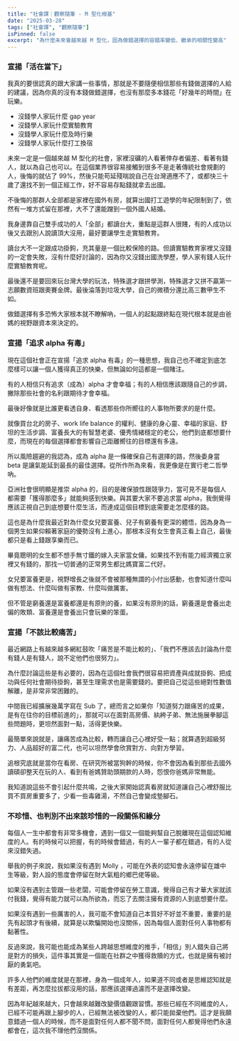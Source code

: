 ```yaml
---
title: "社會課｜觀察隨筆 - M 型化根基"
date: "2025-03-28"
tags: ["社會課", "觀察隨筆"]
isPinned: false
excerpt: "為什麼未來會越來越 M 型化，因為做錯選擇的容錯率變低、繼承的相關性變高"
---
```

### 宣揚「活在當下」
我真的要很認真的跟大家講一些事情，那就是不要隨便相信那些有錢做選擇的人給的建議，因為你真的沒有本錢做錯選擇，也沒有那麼多本錢花「好幾年的時間」在玩樂。

- 沒錢學人家玩什麼 gap year
- 沒錢學人家玩什麼實驗教育
- 沒錢學人家玩什麼及時行樂
- 沒錢學人家玩什麼打工換宿

未來一定是一個越來越 M 型化的社會，家裡沒礦的人看著倖存者偏差、看著有錢人，就以為自己也可以。在這個業界很容易接觸到很多不是走著傳統社會規劃的人，後悔的就佔了 99%，然後只能苟延殘喘說自己在台灣適應不了，或都快三十歲了還找不到一個正經工作，好不容易存點錢就拿去出國。

不後悔的那群人全部都是家裡在國外有房，就算出國打工遊學的年紀限制到了，依然有一堆方式留在那裡，大不了還能蹭到一個外國人結婚。

我身邊靠自己雙手成功的人「全部」都讀台大，重點是這群人很賤，有的人成功以後又去跟別人說讀頂大沒用，最好要讓學生走實驗教育。

讀台大不一定跟成功掛鉤，充其量是一個比較保險的路。但讀實驗教育家裡又沒錢的一定會失敗，沒有什麼好討論的，因為你又沒錢出國洗學歷，學人家有錢人玩什麼實驗教育呢。

最後還不是要回來玩台灣大學的玩法，特殊選才跟拼學測，特殊選才又拼不贏第一志願數資班跟奧賽金牌。最後淪落到垃圾大學，自己的微積分還比高三數甲生不如。

做錯選擇有多恐怖大家根本就不瞭解吶，一個人的起點跟終點在現代根本就是由爸媽的視野跟資本來決定的。

### 宣揚「追求 alpha 有毒」
現在這個社會正在宣揚「追求 alpha 有毒」的一種思想，我自己也不確定到底怎麼樣可以讓一個人獲得真正的快樂，但無論如何這都是一個賭注。

有的人相信只有追求（成為）alpha 才會幸福；有的人相信應該跟隨自己的步調，撇除那些社會的名利跟期待才會幸福。

最後好像就是比誰更看透自身、看透那些你所嚮往的人事物所要求的是什麼。

就像買台北的房子、work life balance 的權利、健康的身心靈、幸福的家庭、舒坦的生活步調、富養長大的有智慧老婆、優秀情緒穩定的老公，他們到底都想要什麼，而現在的每個選擇都會影響自己距離嚮往的目標還有多遠。

所以風險趨避的我認為，成為 alpha 是一條確保自己有選擇的路，然後委身當 beta 是讓氣能延到最長的最佳選擇。從所作所為來看，我更像是在實行老二哲學吶。

亞洲社會很明顯是推崇 alpha 的，目的是確保狼性跟競爭力，當可見不是每個人都需要「獲得那麼多」就能夠感到快樂。與其要大家不要追求當 alpha，我倒覺得應該正視自己到底想要什麼生活，而達成這個目標到底需要走怎麼樣的路。

這也是為什麼我最近對為什麼女兒要富養、兒子有窮養有更深的體悟，因為身為一個男生如果仰賴著家庭的優勢沒有上進心，那根本沒有女生會真正看上自己，最後都只是看上錢跟享樂而已。

畢竟聰明的女生都不想手無寸鐵的嫁入夫家當女傭，如果找不到有能力經濟獨立家裡又有錢的，那找一切普通的正常男生都比媽寶富二代好。

女兒要富養更是，視野增長之後就不會被那種無謂的小付出感動，也會知道什麼叫做有想法、什麼叫做有家教、什麼叫做厲害。

但不管是窮養還是富養都還是有原則的養，如果沒有原則的話，窮養還是會養出走偏的敗類、富養還是會養出只會玩樂的笨蛋。

### 宣揚「不該比較痛苦」
最近網路上有越來越多網紅鼓吹「痛苦是不能比較的」、「我們不應該去討論為什麼有錢人是有錢人，說不定他們也很努力」。

為什麼討論這些是有必要的，因為在這個社會我們很容易把資產與成就掛鉤、把成功與任何社會期待掛鉤，甚至生理需求也是需要錢的。要把自己從這些絕對性數值解離，是非常非常困難的。

中間我已經擴展幾萬字寫在 Sub 了，總而言之如果你「知道努力跟痛苦的成果，是有在往你的目標前進的」，那就可以在面對高房價、紈絝子弟、無法施展拳腳這些問題時，更坦然面對一點，活得更快樂。

最簡單來說就是，讓痛苦成為比較，轉而讓自己心裡好受一點；就算遇到超級努力、人品超好的富二代，也可以坦然學會欣賞對方、向對方學習。

追根究底就是當你在看房、在研究所被當狗幹的時候，你不會因為看到那些去國外讀碩卻整天在玩的人、看到有爸媽贊助頭期款的人時，怨恨你爸媽非常無能。

我知道說這些不會引起什麼共鳴，之後大家開始認真看房就知道讓自己心裡舒服比買不買房重要多了，少看一些毒雞湯，不然自己會變成墊腳石。

### 不珍惜、也判別不出來該珍惜的一段關係和緣分
每個人一生中都會有非常多機會，遇到一個又一個能夠幫自己脫離現在這個認知維度的人。有的時候可以把握，有的時候會錯過，有的人一輩子都在錯過，有的人從來沒錯失過。

舉我的例子來說，我如果沒有遇到 Molly ，可能在外表的認知會永遠停留在雄中生等級，對人設的態度會停留在財大氣粗的鄉巴佬等級。

如果沒有遇到主管跟一些老闆，可能會停留在勞工意識，覺得自己有才華大家就該付我錢，覺得有能力就可以為所欲為，而忘了去關注擁有資源的人到底想要什麼。

如果沒有遇到一些厲害的人，我可能不會知道自己本質好不好並不重要，重要的是先有起頭才有後續，就算是以欺騙開始也沒關係，因為每個人面對任何人事物都有黏著性。

反過來說，我可能也能成為某些人跨越思想維度的推手，「相信」別人錯失自己將是對方的損失，這件事其實是一個能在社群之中獲得救贖的方式，也就是擁有被討厭的勇氣吧。

許多人他們的維度就是在那裡，身為一個成年人，如果道不同或者是思維認知就是有差距，再怎麼拉拔都沒用的話，那應該選擇過濾而不是選擇改變。

因為年紀越來越大，只會越來越難改變價值觀跟習慣。那些已經在不同維度的人，已經不可能再跟上腳步的人，已經無法被改變的人，都只能拋棄他們。這才是我願意錯過一個人的時候，而不是面對任何人都不聞不問，面對任何人都覺得他們永遠都會在，這次我不理他們沒關係。